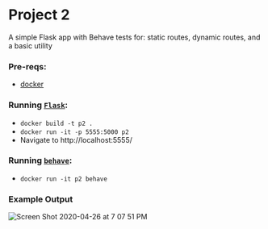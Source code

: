 # Project 2

A simple Flask app with Behave tests for: static routes, dynamic routes, and a basic utility

### Pre-reqs: 
   - [docker](https://docs.docker.com/install/)

### Running [`Flask`](https://flask.palletsprojects.com/):
   - `docker build -t p2 .`
   - `docker run -it -p 5555:5000 p2`
   - Navigate to http://localhost:5555/

### Running [`behave`](https://behave.readthedocs.io/en/latest/):
   - `docker run -it p2 behave`

### Example Output
![Screen Shot 2020-04-26 at 7 07 51 PM](https://user-images.githubusercontent.com/5629547/80322205-78b1ae80-87f1-11ea-8461-6dae4eee53d7.png)
